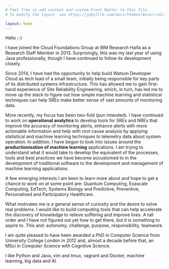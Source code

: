 ```yaml
---
# Feel free to add content and custom Front Matter to this file.
# To modify the layout, see https://jekyllrb.com/docs/themes/#overriding-theme-defaults

layout: home
---
```


Hello ;-)

I have joined the Cloud Foundations Group at IBM Research Haifa as a Research
Staff Member in 2013. Surprisingly, this was my last year of using Java
professionally, though I have continued to follow its development closely. 

Since 2014, I have had the opportunity to help build Watson Developer Cloud as
tech lead of a small team, initially being responsible for key parts of its
distributed systems infrastructure. This has allowed me to gain first-hand
experience of Site Reliability Engineering, which, in turn, has led me to move
up the stack to figure out how simple machine learning and statistical
techniques can help SREs make better sense of vast amounts of monitoring data.

More recently, my focus has been two-fold (pun intended). I have continued to
work on **operational analytics** to develop tools for SREs and NREs that
improve the accuracy of monitoring alerts, enhance alerts with more actionable
information and help with root cause analysis by applying statistical and
machine learning techniques to telemetry data about system operation. In
addition, I have begun to look into issues around the **productionisation of
machine learning** applications. I am trying to understand what it would take to
develop the equivalent of the processes, tools and best practices we have become
accustomed to in the development of traditional software to the development and
management of machine learning applications. 

A few emerging interests I am keen to learn more about and hope to get a chance
to work on at some point are: Quantum Computing, Exascale Computing, EdTech,
Systems Biology and Predictive, Preventive, Personalised and Participatory
Healthcare.

What motivates me is a general sense of curiosity and the desire to solve real
problems. I would like to build computing tools that can help accelerate the
discovery of knowledge to relieve suffering and improve lives. A tall order and
I have not figured out yet how to get there, but it is something to aspire to.
This and: autonomy, challenge, purpose, responsibility, teamwork. 

I am quite pleased to have been awarded a PhD in Computer Science from
University College London in 2012 and, almost a decade before that, an MSci in
Computer Science with Cognitive Science. 

I like Python and Java, vim and tmux, vagrant and Docker, machine learning, big
data and AI. 

